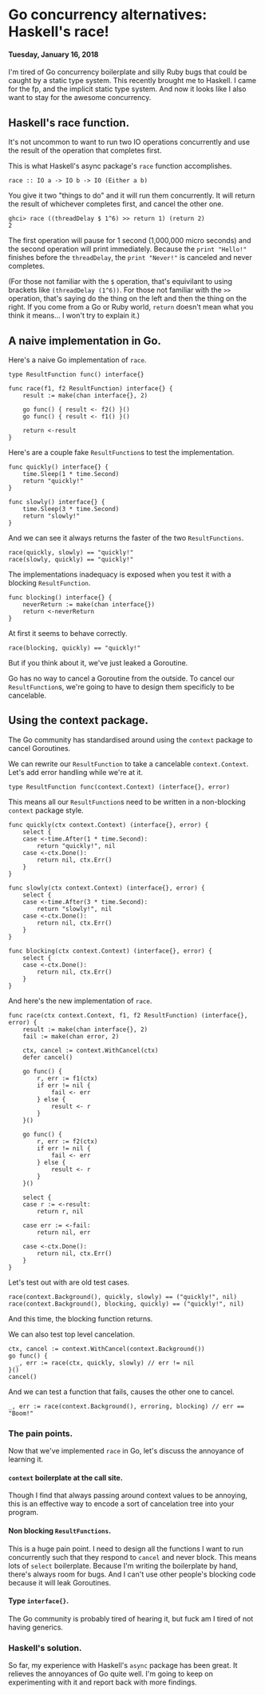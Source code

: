 # Go concurrency alternatives: Haskell's race!
#### Tuesday, January 16, 2018

I'm tired of Go concurrency boilerplate and silly Ruby bugs that could be
caught by a static type system. This recently brought me to Haskell. I came for
the fp, and the implicit static type system. And now it looks like I also want
to stay for the awesome concurrency.

## Haskell's race function.

It's not uncommon to want to run two IO operations concurrently and use the
result of the operation that completes first.

This is what Haskell's async package's `race` function accomplishes.

```
race :: IO a -> IO b -> IO (Either a b)
```

You give it two "things to do" and it will run them concurrently. It will return
the result of whichever completes first, and cancel the other one.

```
ghci> race ((threadDelay $ 1^6) >> return 1) (return 2)
2
```

The first operation will pause for 1 second (1,000,000 micro seconds) and the
second operation will print immediately. Because the `print "Hello!"` finishes
before the `threadDelay`, the `print "Never!"` is canceled and never completes.

(For those not familiar with the `$` operation, that's equivilant to using
brackets like `(threadDelay (1^6))`. For those not familiar with the `>>`
operation, that's saying do the thing on the left and then the thing on the
right. If you come from a Go or Ruby world, `return` doesn't mean what you
think it means... I won't try to explain it.)

## A naive implementation in Go.

Here's a naive Go implementation of `race`.

```
type ResultFunction func() interface{}

func race(f1, f2 ResultFunction) interface{} {
	result := make(chan interface{}, 2)

	go func() { result <- f2() }()
	go func() { result <- f1() }()

	return <-result
}
```

Here's are a couple fake `ResultFunction`s to test the implementation.

```
func quickly() interface{} {
	time.Sleep(1 * time.Second)
	return "quickly!"
}

func slowly() interface{} {
	time.Sleep(3 * time.Second)
	return "slowly!"
}
```

And we can see it always returns the faster of the two `ResultFunctions`.

```
race(quickly, slowly) == "quickly!"
race(slowly, quickly) == "quickly!"
```

The implementations inadequacy is exposed when you test it with a blocking
`ResultFunction`.

```
func blocking() interface{} {
	neverReturn := make(chan interface{})
	return <-neverReturn
}
```

At first it seems to behave correctly.

```
race(blocking, quickly) == "quickly!"
```

But if you think about it, we've just leaked a Goroutine.

Go has no way to cancel a Goroutine from the outside. To cancel our
`ResultFunction`s, we're going to have to design them specificly to be
cancelable.

## Using the context package.

The Go community has standardised around using the `context` package to cancel
Goroutines.

We can rewrite our `ResultFunction` to take a cancelable `context.Context`.
Let's add error handling while we're at it.

```
type ResultFunction func(context.Context) (interface{}, error)
```

This means all our `ResultFunction`s need to be written in a non-blocking
`context` package style.

```
func quickly(ctx context.Context) (interface{}, error) {
	select {
	case <-time.After(1 * time.Second):
		return "quickly!", nil
	case <-ctx.Done():
		return nil, ctx.Err()
	}
}

func slowly(ctx context.Context) (interface{}, error) {
	select {
	case <-time.After(3 * time.Second):
		return "slowly!", nil
	case <-ctx.Done():
		return nil, ctx.Err()
	}
}

func blocking(ctx context.Context) (interface{}, error) {
	select {
	case <-ctx.Done():
		return nil, ctx.Err()
	}
}
```

And here's the new implementation of `race`.

```
func race(ctx context.Context, f1, f2 ResultFunction) (interface{}, error) {
	result := make(chan interface{}, 2)
	fail := make(chan error, 2)

	ctx, cancel := context.WithCancel(ctx)
	defer cancel()

	go func() {
		r, err := f1(ctx)
		if err != nil {
			fail <- err
		} else {
			result <- r
		}
	}()

	go func() {
		r, err := f2(ctx)
		if err != nil {
			fail <- err
		} else {
			result <- r
		}
	}()

	select {
	case r := <-result:
		return r, nil

	case err := <-fail:
		return nil, err

	case <-ctx.Done():
		return nil, ctx.Err()
	}
}
```

Let's test out with are old test cases.

```
race(context.Background(), quickly, slowly) == ("quickly!", nil)
race(context.Background(), blocking, quickly) == ("quickly!", nil)
```

And this time, the blocking function returns.

We can also test top level cancelation.

```
ctx, cancel := context.WithCancel(context.Background())
go func() {
  _, err := race(ctx, quickly, slowly) // err != nil
}()
cancel()
```

And we can test a function that fails, causes the other one to cancel.


```
_, err := race(context.Background(), erroring, blocking) // err == "Boom!"
```


### The pain points.

Now that we've implemented `race` in Go, let's discuss the annoyance of
learning it.

#### `context` boilerplate at the call site.

Though I find that always passing around context values to be annoying, this is
an effective way to encode a sort of cancelation tree into your program.

#### Non blocking `ResultFunctions`.

This is a huge pain point. I need to design all the functions I want to run
concurrently such that they respond to `cancel` and never block. This means
lots of `select` boilerplate. Because I'm writing the boilerplate by hand,
there's always room for bugs. And I can't use other people's blocking code
because it will leak Goroutines.

#### Type `interface{}`.

The Go community is probably tired of hearing it, but fuck am I tired of not
having generics.

### Haskell's solution.

So far, my experience with Haskell's `async` package has been great. It
relieves the annoyances of Go quite well. I'm going to keep on experimenting
with it and report back with more findings.
